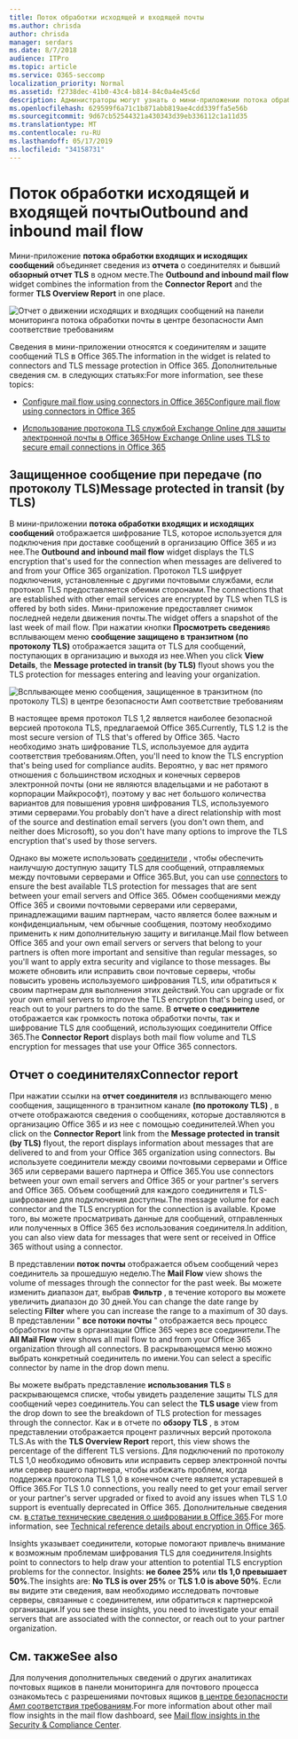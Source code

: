 ```yaml
---
title: Поток обработки исходящей и входящей почты
ms.author: chrisda
author: chrisda
manager: serdars
ms.date: 8/7/2018
audience: ITPro
ms.topic: article
ms.service: O365-seccomp
localization_priority: Normal
ms.assetid: f2738dec-41b0-43c4-b814-84c0a4e45c6d
description: Администраторы могут узнать о мини-приложении потока обработки исходящей почты и входящей почты в панели мониторинга потока обработки почты в центре безопасности _Амп_ соответствия требованиям.
ms.openlocfilehash: 629599f6a71c1b871abb819ae4cdd339ffa5e56b
ms.sourcegitcommit: 9d67cb52544321a430343d39eb336112c1a11d35
ms.translationtype: MT
ms.contentlocale: ru-RU
ms.lasthandoff: 05/17/2019
ms.locfileid: "34158731"
---
```

# <a name="outbound-and-inbound-mail-flow"></a><span data-ttu-id="2a0ec-103">Поток обработки исходящей и входящей почты</span><span class="sxs-lookup"><span data-stu-id="2a0ec-103">Outbound and inbound mail flow</span></span>

<span data-ttu-id="2a0ec-104">Мини-приложение **потока обработки входящих и исходящих сообщений** объединяет сведения из **отчета** о соединителях и бывший **обзорный отчет TLS** в одном месте.</span><span class="sxs-lookup"><span data-stu-id="2a0ec-104">The **Outbound and inbound mail flow** widget combines the information from the **Connector Report** and the former **TLS Overview Report** in one place.</span></span>

![Отчет о движении исходящих и входящих сообщений на панели мониторинга потока обработки почты в центре безопасности _Амп_ соответствие требованиям](media/2c591d1c-bad6-4b72-890e-f8fdfd4f447a.png)

<span data-ttu-id="2a0ec-106">Сведения в мини-приложении относятся к соединителям и защите сообщений TLS в Office 365.</span><span class="sxs-lookup"><span data-stu-id="2a0ec-106">The information in the widget is related to connectors and TLS message protection in Office 365.</span></span> <span data-ttu-id="2a0ec-107">Дополнительные сведения см. в следующих статьях:</span><span class="sxs-lookup"><span data-stu-id="2a0ec-107">For more information, see these topics:</span></span>

- [<span data-ttu-id="2a0ec-108">Configure mail flow using connectors in Office 365</span><span class="sxs-lookup"><span data-stu-id="2a0ec-108">Configure mail flow using connectors in Office 365</span></span>](https://technet.microsoft.com/library/ms.exch.eac.connectorselection.aspx)

- [<span data-ttu-id="2a0ec-109">Использование протокола TLS службой Exchange Online для защиты электронной почты в Office 365</span><span class="sxs-lookup"><span data-stu-id="2a0ec-109">How Exchange Online uses TLS to secure email connections in Office 365</span></span>](https://support.office.com/article/4CDE0CDA-3430-4DC0-B489-F2C0736C929F)

## <a name="message-protected-in-transit-by-tls"></a><span data-ttu-id="2a0ec-110">Защищенное сообщение при передаче (по протоколу TLS)</span><span class="sxs-lookup"><span data-stu-id="2a0ec-110">Message protected in transit (by TLS)</span></span>

<span data-ttu-id="2a0ec-111">В мини-приложении **потока обработки входящих и исходящих сообщений** отображается шифрование TLS, которое используется для подключения при доставке сообщений в организацию Office 365 и из нее.</span><span class="sxs-lookup"><span data-stu-id="2a0ec-111">The **Outbound and inbound mail flow** widget displays the TLS encryption that's used for the connection when messages are delivered to and from your Office 365 organization.</span></span> <span data-ttu-id="2a0ec-112">Протокол TLS шифрует подключения, установленные с другими почтовыми службами, если протокол TLS предоставляется обеими сторонами.</span><span class="sxs-lookup"><span data-stu-id="2a0ec-112">The connections that are established with other email services are encrypted by TLS when TLS is offered by both sides.</span></span> <span data-ttu-id="2a0ec-113">Мини-приложение предоставляет снимок последней недели движения почты.</span><span class="sxs-lookup"><span data-stu-id="2a0ec-113">The widget offers a snapshot of the last week of mail flow.</span></span> <span data-ttu-id="2a0ec-114">При нажатии кнопки **Просмотреть сведения**в всплывающем меню **сообщение защищено в транзитном (по протоколу TLS)** отображается защита от TLS для сообщений, поступающих в организацию и выходя из нее.</span><span class="sxs-lookup"><span data-stu-id="2a0ec-114">When you click **View Details**, the **Message protected in transit (by TLS)** flyout shows you the TLS protection for messages entering and leaving your organization.</span></span>

![Всплывающее меню сообщения, защищенное в транзитном (по протоколу TLS) в центре безопасности _Амп_ соответствие требованиям](media/825aa74c-413d-4141-8e3c-dfe68ae78eed.png)

<span data-ttu-id="2a0ec-116">В настоящее время протокол TLS 1,2 является наиболее безопасной версией протокола TLS, предлагаемой Office 365.</span><span class="sxs-lookup"><span data-stu-id="2a0ec-116">Currently, TLS 1.2 is the most secure version of TLS that's offered by Office 365.</span></span> <span data-ttu-id="2a0ec-117">Часто необходимо знать шифрование TLS, используемое для аудита соответствия требованиям.</span><span class="sxs-lookup"><span data-stu-id="2a0ec-117">Often, you'll need to know the TLS encryption that's being used for compliance audits.</span></span> <span data-ttu-id="2a0ec-118">Вероятно, у вас нет прямого отношения с большинством исходных и конечных серверов электронной почты (они не являются владельцами и не работают в корпорации Майкрософт), поэтому у вас нет большого количества вариантов для повышения уровня шифрования TLS, используемого этими серверами.</span><span class="sxs-lookup"><span data-stu-id="2a0ec-118">You probably don't have a direct relationship with most of the source and destination email servers (you don't own them, and neither does Microsoft), so you don't have many options to improve the TLS encryption that's used by those servers.</span></span>

<span data-ttu-id="2a0ec-119">Однако вы можете использовать [соединители](https://technet.microsoft.com/library/ms.exch.eac.connectorselection.aspx) , чтобы обеспечить наилучшую доступную защиту TLS для сообщений, отправляемых между почтовыми серверами и Office 365.</span><span class="sxs-lookup"><span data-stu-id="2a0ec-119">But, you can use [connectors](https://technet.microsoft.com/library/ms.exch.eac.connectorselection.aspx) to ensure the best available TLS protection for messages that are sent between your email servers and Office 365.</span></span> <span data-ttu-id="2a0ec-120">Обмен сообщениями между Office 365 и своими почтовыми серверами или серверами, принадлежащими вашим партнерам, часто является более важным и конфиденциальным, чем обычные сообщения, поэтому необходимо применить к ним дополнительную защиту и вигиланце.</span><span class="sxs-lookup"><span data-stu-id="2a0ec-120">Mail flow between Office 365 and your own email servers or servers that belong to your partners is often more important and sensitive than regular messages, so you'll want to apply extra security and vigilance to those messages.</span></span> <span data-ttu-id="2a0ec-121">Вы можете обновить или исправить свои почтовые серверы, чтобы повысить уровень используемого шифрования TLS, или обратиться к своим партнерам для выполнения этих действий.</span><span class="sxs-lookup"><span data-stu-id="2a0ec-121">You can upgrade or fix your own email servers to improve the TLS encryption that's being used, or reach out to your partners to do the same.</span></span> <span data-ttu-id="2a0ec-122">В **отчете о соединителе** отображается как громкость потока обработки почты, так и шифрование TLS для сообщений, использующих соединители Office 365.</span><span class="sxs-lookup"><span data-stu-id="2a0ec-122">The **Connector Report** displays both mail flow volume and TLS encryption for messages that use your Office 365 connectors.</span></span>

## <a name="connector-report"></a><span data-ttu-id="2a0ec-123">Отчет о соединителях</span><span class="sxs-lookup"><span data-stu-id="2a0ec-123">Connector report</span></span>

<span data-ttu-id="2a0ec-124">При нажатии ссылки на **отчет соединителя** из всплывающего меню сообщения, защищенного в транзитном канале **(по протоколу TLS)** , в отчете отображаются сведения о сообщениях, которые доставляются в организацию Office 365 и из нее с помощью соединителей.</span><span class="sxs-lookup"><span data-stu-id="2a0ec-124">When you click on the **Connector Report** link from the **Message protected in transit (by TLS)** flyout, the report displays information about messages that are delivered to and from your Office 365 organization using connectors.</span></span> <span data-ttu-id="2a0ec-125">Вы используете соединители между своими почтовыми серверами и Office 365 или серверами вашего партнера и Office 365.</span><span class="sxs-lookup"><span data-stu-id="2a0ec-125">You use connectors between your own email servers and Office 365 or your partner's servers and Office 365.</span></span> <span data-ttu-id="2a0ec-126">Объем сообщений для каждого соединителя и TLS-шифрование для подключения доступны.</span><span class="sxs-lookup"><span data-stu-id="2a0ec-126">The message volume for each connector and the TLS encryption for the connection is available.</span></span> <span data-ttu-id="2a0ec-127">Кроме того, вы можете просматривать данные для сообщений, отправленных или полученных в Office 365 без использования соединителя.</span><span class="sxs-lookup"><span data-stu-id="2a0ec-127">In addition, you can also view data for messages that were sent or received in Office 365 without using a connector.</span></span>

<span data-ttu-id="2a0ec-128">В представлении **поток почты** отображается объем сообщений через соединитель за прошедшую неделю.</span><span class="sxs-lookup"><span data-stu-id="2a0ec-128">The **Mail Flow** view shows the volume of messages through the connector for the past week.</span></span> <span data-ttu-id="2a0ec-129">Вы можете изменить диапазон дат, выбрав **Фильтр** , в течение которого вы можете увеличить диапазон до 30 дней.</span><span class="sxs-lookup"><span data-stu-id="2a0ec-129">You can change the date range by selecting **Filter** where you can increase the range to a maximum of 30 days.</span></span> <span data-ttu-id="2a0ec-130">В представлении " **все потоки почты** " отображается весь процесс обработки почты в организации Office 365 через все соединители.</span><span class="sxs-lookup"><span data-stu-id="2a0ec-130">The **All Mail Flow** view shows all mail flow to and from your Office 365 organization through all connectors.</span></span> <span data-ttu-id="2a0ec-131">В раскрывающемся меню можно выбрать конкретный соединитель по имени.</span><span class="sxs-lookup"><span data-stu-id="2a0ec-131">You can select a specific connector by name in the drop down menu.</span></span>

<span data-ttu-id="2a0ec-132">Вы можете выбрать представление **использования TLS** в раскрывающемся списке, чтобы увидеть разделение защиты TLS для сообщений через соединитель.</span><span class="sxs-lookup"><span data-stu-id="2a0ec-132">You can select the **TLS usage** view from the drop down to see the breakdown of TLS protection for messages through the connector.</span></span> <span data-ttu-id="2a0ec-133">Как и в отчете по **обзору TLS** , в этом представлении отображается процент различных версий протокола TLS.</span><span class="sxs-lookup"><span data-stu-id="2a0ec-133">As with the **TLS Overview Report** report, this view shows the percentage of the different TLS versions.</span></span> <span data-ttu-id="2a0ec-134">Для подключений по протоколу TLS 1,0 необходимо обновить или исправить сервер электронной почты или сервер вашего партнера, чтобы избежать проблем, когда поддержка протокола TLS 1,0 в конечном счете является устаревшей в Office 365.</span><span class="sxs-lookup"><span data-stu-id="2a0ec-134">For TLS 1.0 connections, you really need to get your email server or your partner's server upgraded or fixed to avoid any issues when TLS 1.0 support is eventually deprecated in Office 365.</span></span> <span data-ttu-id="2a0ec-135">Дополнительные сведения см. [в статье технические сведения о шифровании в Office 365](https://support.office.com/article/862cbe93-4268-4ef9-ba79-277545ecf221).</span><span class="sxs-lookup"><span data-stu-id="2a0ec-135">For more information, see [Technical reference details about encryption in Office 365](https://support.office.com/article/862cbe93-4268-4ef9-ba79-277545ecf221).</span></span>

<span data-ttu-id="2a0ec-136">Insights указывает соединители, которые помогают привлечь внимание к возможным проблемам шифрования TLS для соединителя.</span><span class="sxs-lookup"><span data-stu-id="2a0ec-136">Insights point to connectors to help draw your attention to potential TLS encryption problems for the connector.</span></span> <span data-ttu-id="2a0ec-137">Insights: **не более 25%** или **tls 1,0 превышает 50%**.</span><span class="sxs-lookup"><span data-stu-id="2a0ec-137">The insights are: **No TLS is over 25%** or **TLS 1.0 is above 50%**.</span></span> <span data-ttu-id="2a0ec-138">Если вы видите эти сведения, вам необходимо исследовать почтовые серверы, связанные с соединителем, или обратиться к партнерской организации.</span><span class="sxs-lookup"><span data-stu-id="2a0ec-138">If you see these insights, you need to investigate your email servers that are associated with the connector, or reach out to your partner organization.</span></span>

## <a name="see-also"></a><span data-ttu-id="2a0ec-139">См. также</span><span class="sxs-lookup"><span data-stu-id="2a0ec-139">See also</span></span>

<span data-ttu-id="2a0ec-140">Для получения дополнительных сведений о других аналитиках почтовых ящиков в панели мониторинга для почтового процесса ознакомьтесь с разрешениями почтовых ящиков [в центре безопасности _Амп_ соответствия требованиям](mail-flow-insights.md).</span><span class="sxs-lookup"><span data-stu-id="2a0ec-140">For more information about other mail flow insights in the mail flow dashboard, see [Mail flow insights in the Security & Compliance Center](mail-flow-insights.md).</span></span>
